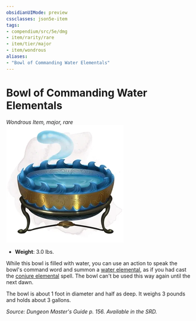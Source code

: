 ```yaml
---
obsidianUIMode: preview
cssclasses: json5e-item
tags:
- compendium/src/5e/dmg
- item/rarity/rare
- item/tier/major
- item/wondrous
aliases: 
- "Bowl of Commanding Water Elementals"
---
```

# Bowl of Commanding Water Elementals
*Wondrous Item, major, rare*  
![](4-Resources/Compendium/items/img/bowl-of-commanding-water-elementals.webp#right)  

- **Weight**: 3.0 lbs.

While this bowl is filled with water, you can use an action to speak the bowl's command word and summon a [water elemental](4-Resources/Compendium/bestiary/elemental/water-elemental.md), as if you had cast the [conjure elemental](4-Resources/Compendium/spells/conjure-elemental.md) spell. The bowl can't be used this way again until the next dawn.

The bowl is about 1 foot in diameter and half as deep. It weighs 3 pounds and holds about 3 gallons.

*Source: Dungeon Master's Guide p. 156. Available in the SRD.*